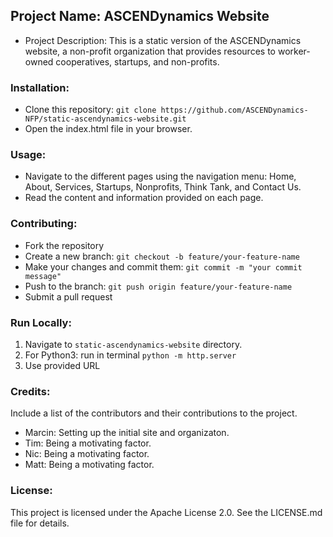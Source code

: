 ## Project Name: ASCENDynamics Website
- Project Description: This is a static version of the ASCENDynamics website, a non-profit organization that provides resources to worker-owned cooperatives, startups, and non-profits.

### Installation:
- Clone this repository: `git clone https://github.com/ASCENDynamics-NFP/static-ascendynamics-website.git`
- Open the index.html file in your browser.

### Usage:
- Navigate to the different pages using the navigation menu: Home, About, Services, Startups, Nonprofits, Think Tank, and Contact Us.
- Read the content and information provided on each page.

### Contributing:
- Fork the repository
- Create a new branch: `git checkout -b feature/your-feature-name`
- Make your changes and commit them: `git commit -m "your commit message"`
- Push to the branch: `git push origin feature/your-feature-name`
- Submit a pull request

### Run Locally:
1. Navigate to `static-ascendynamics-website` directory.
2. For Python3: run in terminal `python -m http.server`
3. Use provided URL

### Credits:
Include a list of the contributors and their contributions to the project.
  - Marcin: Setting up the initial site and organizaton.
  - Tim: Being a motivating factor.
  - Nic: Being a motivating factor.
  - Matt: Being a motivating factor.

### License:
This project is licensed under the Apache License 2.0. See the LICENSE.md file for details.
